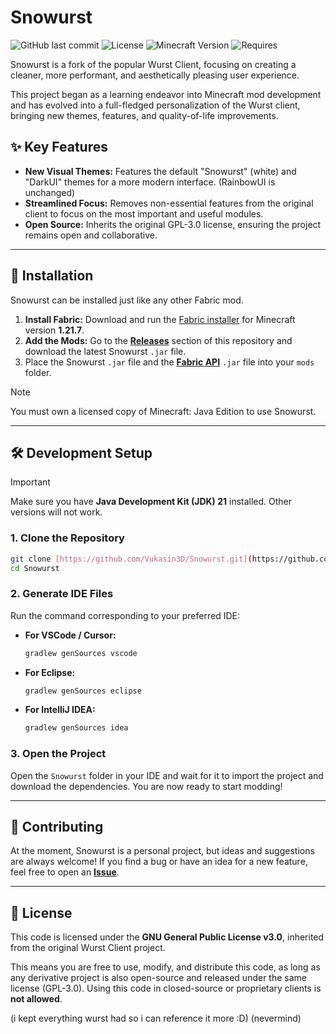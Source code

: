 # Snowurst

![GitHub last commit](https://img.shields.io/github/last-commit/Vukasin3D/Snowurst)
![License](https://img.shields.io/github/license/Vukasin3D/Snowurst)
![Minecraft Version](https://img.shields.io/badge/Minecraft-1.21.7-green?style=flat&logo=minecraft)
![Requires](https://img.shields.io/badge/Requires-Fabric%20API-blue?style=flat&logo=curseforge)

Snowurst is a fork of the popular Wurst Client, focusing on creating a cleaner, more performant, and aesthetically pleasing user experience.

This project began as a learning endeavor into Minecraft mod development and has evolved into a full-fledged personalization of the Wurst client, bringing new themes, features, and quality-of-life improvements.

## ✨ Key Features

* **New Visual Themes:** Features the default "Snowurst" (white) and "DarkUI" themes for a more modern interface. (RainbowUI is unchanged)
* **Streamlined Focus:** Removes non-essential features from the original client to focus on the most important and useful modules.
* **Open Source:** Inherits the original GPL-3.0 license, ensuring the project remains open and collaborative.

---

## 🚀 Installation

Snowurst can be installed just like any other Fabric mod.

1.  **Install Fabric:** Download and run the [Fabric installer](https://fabricmc.net/use/installer/) for Minecraft version **1.21.7**.
2.  **Add the Mods:** Go to the [**Releases**](https://github.com/Vukasin3D/Snowurst/releases) section of this repository and download the latest Snowurst `.jar` file.
3.  Place the Snowurst `.jar` file and the [**Fabric API**](https://www.curseforge.com/minecraft/mc-mods/fabric-api) `.jar` file into your `mods` folder.

> [!NOTE]
> You must own a licensed copy of Minecraft: Java Edition to use Snowurst.

---

## 🛠️ Development Setup

> [!IMPORTANT]
> Make sure you have **Java Development Kit (JDK) 21** installed. Other versions will not work.

### 1. Clone the Repository

```bash
git clone [https://github.com/Vukasin3D/Snowurst.git](https://github.com/Vukasin3D/Snowurst.git)
cd Snowurst
```

### 2. Generate IDE Files

Run the command corresponding to your preferred IDE:

* **For VSCode / Cursor:**
    ```bash
    gradlew genSources vscode
    ```
* **For Eclipse:**
    ```bash
    gradlew genSources eclipse
    ```
* **For IntelliJ IDEA:**
    ```bash
    gradlew genSources idea
    ```

### 3. Open the Project

Open the `Snowurst` folder in your IDE and wait for it to import the project and download the dependencies. You are now ready to start modding!

---

## 🤝 Contributing

At the moment, Snowurst is a personal project, but ideas and suggestions are always welcome! If you find a bug or have an idea for a new feature, feel free to open an [**Issue**](https://github.com/Vukasin3D/Snowurst/issues).

---

## 📜 License

This code is licensed under the **GNU General Public License v3.0**, inherited from the original Wurst Client project.

This means you are free to use, modify, and distribute this code, as long as any derivative project is also open-source and released under the same license (GPL-3.0). Using this code in closed-source or proprietary clients is **not allowed**.

(i kept everything wurst had so i can reference it more :D)
(nevermind)
